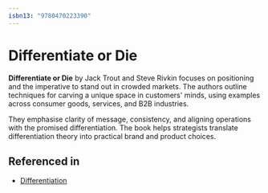 ```yaml
---
isbn13: "9780470223390"
---
```


# Differentiate or Die

**Differentiate or Die** by Jack Trout and Steve Rivkin focuses on positioning and the imperative to stand out in crowded markets. The authors outline techniques for carving a unique space in customers' minds, using examples across consumer goods, services, and B2B industries.

They emphasise clarity of message, consistency, and aligning operations with the promised differentiation. The book helps strategists translate differentiation theory into practical brand and product choices.

## Referenced in

- [Differentiation](/strategies/markets/differentiation)
